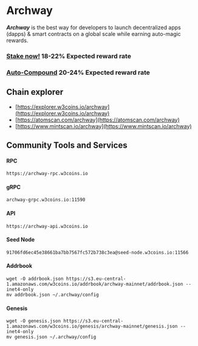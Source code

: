 # Archway

_**Archway**_ is the best way for developers to launch decentralized apps (dapps) & smart contracts on a global scale while earning auto-magic rewards.

### [Stake now!](https://explorer.w3coins.io/archway/staking/archwayvaloper1lz9p2lggvnz69dm3gutl3jd9z0gxrhh65j4lrs) 18-22% Expected reward rate

### [**Auto-Compound**](https://restake.app/archway/archwayvaloper1lz9p2lggvnz69dm3gutl3jd9z0gxrhh65j4lrs/stake)  **20-24**% Expected reward rate

## **Chain explorer**

* [https://explorer.w3coins.io/archway](https://explorer.w3coins.io/archway)
* [https://atomscan.com/archway](https://atomscan.com/archway)
* [https://www.mintscan.io/archway](https://www.mintscan.io/archway)

## Community Tools and Services

#### **RPC**

```
https://archway-rpc.w3coins.io
```

#### **gRPC**

```
archway-grpc.w3coins.io:11590
```

#### **API**

```
https://archway-api.w3coins.io
```

#### **Seed Node**

```
91706fd6ec45e38661ba7bb7567fc572b738c3ea@seed-node.w3coins.io:11566
```

#### **Addrbook**

```
wget -O addrbook.json https://s3.eu-central-1.amazonaws.com/w3coins.io/addrbook/archway-mainnet/addrbook.json --inet4-only
mv addrbook.json ~/.archway/config
```

#### **Genesis**

```
wget -O genesis.json https://s3.eu-central-1.amazonaws.com/w3coins.io/genesis/archway-mainnet/genesis.json --inet4-only
mv genesis.json ~/.archway/config
```

####
